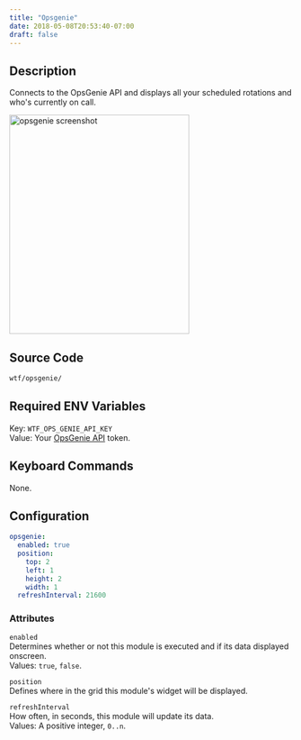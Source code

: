 ```yaml
---
title: "Opsgenie"
date: 2018-05-08T20:53:40-07:00
draft: false
---
```


## Description

Connects to the OpsGenie API and displays all your scheduled rotations
and who's currently on call.

<img src="/imgs/modules/opsgenie.png" width="320" height="389" alt="opsgenie screenshot" />

## Source Code

```bash
wtf/opsgenie/
```

## Required ENV Variables

<span class="caption">Key:</span> `WTF_OPS_GENIE_API_KEY` <br />
<span class="caption">Value:</span> Your <a href="https://docs.opsgenie.com/docs/api-integration">OpsGenie
API</a> token.

## Keyboard Commands

None.

## Configuration

```yaml
opsgenie:
  enabled: true
  position:
    top: 2
    left: 1
    height: 2
    width: 1
  refreshInterval: 21600
```

### Attributes

`enabled` <br />
Determines whether or not this module is executed and if its data displayed onscreen. <br />
Values: `true`, `false`.

`position` <br />
Defines where in the grid this module's widget will be displayed. <br />

`refreshInterval` <br />
How often, in seconds, this module will update its data. <br />
Values: A positive integer, `0..n`.
